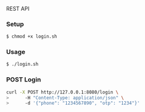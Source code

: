 REST API
### Setup
```sh
$ chmod +x login.sh
```

### Usage
```sh
$ ./login.sh
```

### POST Login
```sh
curl -X POST http://127.0.0.1:8080/login \
>      -H "Content-Type: application/json" \
>      -d '{"phone": "1234567890", "otp": "1234"}'
```